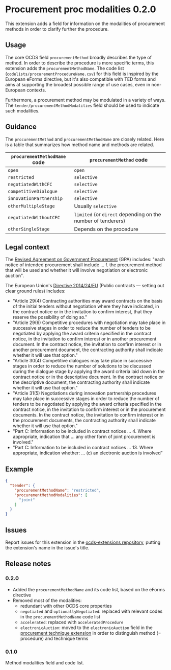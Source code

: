 # Procurement proc modalities 0.2.0

This extension adds a field for information on the modalities of procurement methods in order to clarify further the procedure.

## Usage

The core OCDS field `procurementMethod` broadly describes the type of method. In order to describe the procedure is more specific terms, this extension adds the `procurementMethodName`. The code list (`codelists/procurementProcedureName.csv`) for this field is inspired by the European eForms directive, but it's also compatible with TED forms and aims at supporting the broadest possible range of use cases, even in non-European contexts.

Furthermore, a procurement method may be modulated in a variety of ways. The `tender/procurementMethodModalities` field should be used to indicate such modalities.

## Guidance

The `procurementMethod` and `procurementMethodName` are closely related. Here is a table that summarizes how method name and methods are related.

| `procurementMethodName` code | `procurementMethod` code                                     |
| ---------------------------- | ------------------------------------------------------------ |
| `open`                       | `open`                                                       |
| `restricted`                 | `selective`                                                  |
| `negotiatedWithCFC`          | `selective`                                                  |
| `competitiveDialogue`        | `selective`                                                  |
| `innovationPartnership`      | `selective`                                                  |
| `otherMultipleStage`         | Usually `selective`                                          |
| `negotiatedWithoutCFC`       | `limited` (or `direct` depending on the number of tenderers) |
| `otherSingleStage`           | Depends on the procedure                                     |

## Legal context

The [Revised Agreement on Government Procurement](https://www.wto.org/english/docs_e/legal_e/rev-gpr-94_01_e.htm) (GPA) includes: "each notice of intended procurement shall include … f. the procurement method that will be used and whether it will involve negotiation or electronic auction".

The European Union's [Directive 2014/24/EU](https://eur-lex.europa.eu/legal-content/EN/TXT/?uri=uriserv:OJ.L_.2014.094.01.0065.01.ENG) (Public contracts — setting out clear ground rules) includes:

* "Article 29(4) Contracting authorities may award contracts on the basis of the initial tenders without negotiation where they have indicated, in the contract notice or in the invitation to confirm interest, that they reserve the possibility of doing so."
* "Article 29(6) Competitive procedures with negotiation may take place in successive stages in order to reduce the number of tenders to be negotiated by applying the award criteria specified in the contract notice, in the invitation to confirm interest or in another procurement document. In the contract notice, the invitation to confirm interest or in another procurement document, the contracting authority shall indicate whether it will use that option."
* "Article 30(4) Competitive dialogues may take place in successive stages in order to reduce the number of solutions to be discussed during the dialogue stage by applying the award criteria laid down in the contract notice or in the descriptive document. In the contract notice or the descriptive document, the contracting authority shall indicate whether it will use that option."
* "Article 31(5) Negotiations during innovation partnership procedures may take place in successive stages in order to reduce the number of tenders to be negotiated by applying the award criteria specified in the contract notice, in the invitation to confirm interest or in the procurement documents. In the contract notice, the invitation to confirm interest or in the procurement documents, the contracting authority shall indicate whether it will use that option."
* "Part C: Information to be included in contract notices … 4. Where appropriate, indication that … any other form of joint procurement is involved."
* "Part C: Information to be included in contract notices … 13. Where appropriate, indication whether: … (c) an electronic auction is involved"

## Example

```json
{
  "tender": {
    "procurementMethodName": "restricted",
    "procurementMethodModalities": [
      "joint"
    ]
  }
}
```

## Issues

Report issues for this extension in the [ocds-extensions repository](https://github.com/open-contracting/ocds-extensions/issues), putting the extension's name in the issue's title.

## Release notes

### 0.2.0

- Added the `procurementMethodName` and its code list, based on the eForms directive
- Removed most of the modalities:
    - redundant with other OCDS core properties
    - `negotiated` and `optionallyNegotiated`: replaced with relevant codes in the `procurementMethodName` code list
    - `accelerated`: replaced with `acceleratedProcedure`
    - `electronicAuction`: moved to the `electronicAuction` field in the [procurement technique extension](https://github.com/open-contracting-extensions/ocds_procurement_techniques_extension) in order to distinguish method (= procedure) and technique terms


### 0.1.0

Method modalities field and code list.
